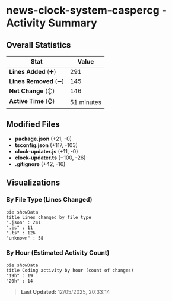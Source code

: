 # news-clock-system-caspercg - Activity Summary 

## Overall Statistics

| Stat                   | Value                                                             |
| ---------------------- | ----------------------------------------------------------------- |
| **Lines Added** (➕)   | 291                                          |
| **Lines Removed** (➖) | 145                                        |
| **Net Change** (↕)    | 146                |
| **Active Time** (⌚)   | 51 minutes |


## Modified Files
- **package.json** (+21, -0)
- **tsconfig.json** (+117, -103)
- **clock-updater.js** (+11, -0)
- **clock-updater.ts** (+100, -26)
- **.gitignore** (+42, -16)

## Visualizations

### By File Type (Lines Changed)

```mermaid
pie showData
title Lines changed by file type
".json" : 241
".js" : 11
".ts" : 126
"unknown" : 58
```

### By Hour (Estimated Activity Count)

```mermaid
pie showData
title Coding activity by hour (count of changes)
"19h" : 19
"20h" : 14
```


> **Last Updated:** 12/05/2025, 20:33:14